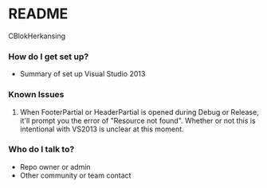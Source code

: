 # README #
CBlokHerkansing

### How do I get set up? ###

* Summary of set up
Visual Studio 2013

### Known Issues ###
1. When FooterPartial or HeaderPartial is opened during Debug or Release, it'll prompt you the error of "Resource not found". Whether or not this is intentional with VS2013 is unclear at this moment.

### Who do I talk to? ###

* Repo owner or admin
* Other community or team contact
